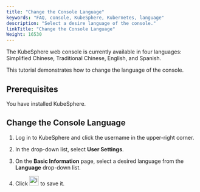 ```yaml
---
title: "Change the Console Language"
keywords: "FAQ, console, KubeSphere, Kubernetes, language"
description: "Select a desire language of the console."
linkTitle: "Change the Console Language"
Weight: 16530
---
```


The KubeSphere web console is currently available in four languages: Simplified Chinese, Traditional Chinese, English, and Spanish.

This tutorial demonstrates how to change the language of the console.

## **Prerequisites**

You have installed KubeSphere.

## Change the Console Language

1. Log in to KubeSphere and click the username in the upper-right corner.

2. In the drop-down list, select **User Settings**.

3. On the **Basic Information** page, select a desired language from the **Language** drop-down list.

4. Click <img src="/images/docs/v3.x/faq/kubesphere-web-console/change-console-language/check-mark.png" width='25' alt="icon" /> to save it.